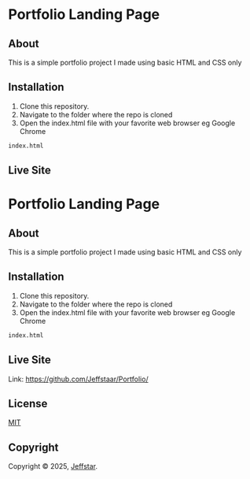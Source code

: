 # Portfolio Landing Page

## About
This is a simple portfolio project I made using basic HTML and CSS only

## Installation
1. Clone this repository.
2. Navigate to the folder where the repo is cloned
3. Open the index.html file with your favorite web browser eg Google Chrome

```bash
index.html
```
## Live Site

# Portfolio Landing Page

## About
This is a simple portfolio project I made using basic HTML and CSS only

## Installation
1. Clone this repository.
2. Navigate to the folder where the repo is cloned
3. Open the index.html file with your favorite web browser eg Google Chrome

```bash
index.html
```
## Live Site
Link: https://github.com/Jeffstaar/Portfolio/

## License
[MIT](https://choosealicense.com/licenses/mit/)

## Copyright
Copyright © 2025, [Jeffstar](https://github.com/Jeffstaar).

